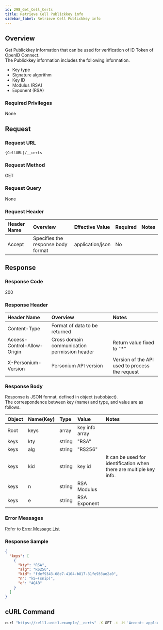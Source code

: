 ```yaml
---
id: 298_Get_Cell_Certs
title: Retrieve Cell Publickkey info
sidebar_label: Retrieve Cell Publickkey info
---
```


## Overview

Get Publickkey information that can be used for verification of ID Token of OpenID Connect.  
The Publickkey information includes the following information.

* Key type
* Signature algorithm
* Key ID
* Modulus (RSA)
* Exponent (RSA)

### Required Privileges

None


## Request

### Request URL

```
{CellURL}/__certs
```

### Request Method

GET

### Request Query

None

### Request Header

|Header Name|Overview|Effective Value|Required|Notes|
|:--|:--|:--|:--|:--|
|Accept|Specifies the response body format|application/json|No||


## Response

### Response Code

200

### Response Header

|Header Name|Overview|Notes|
|:--|:--|:--|
|Content-Type|Format of data to be returned||
|Access-Control-Allow-Origin|Cross domain communication permission header|Return value fixed to "*"|
|X-Personium-Version|Personium API version|Version of the API used to process the request|

### Response Body

Response is JSON format, defined in object (subobject).  
The correspondence between key (name) and type, and value are as follows.  

|Object|Name(Key)|Type|Value|Notes|
|:--|:--|:--|:--|:--|
|Root|keys|array|key info array||
|keys|kty|string|"RSA"||
|keys|alg|string|"RS256"||
|keys|kid|string|key id|It can be used for identification when there are multiple key info.|
|keys|n|string|RSA Modulus||
|keys|e|string|RSA Exponent||

### Error Messages

Refer to [Error Message List](004_Error_Messages.md)

### Response Sample
```JSON
{
  "keys": [
    {
      "kty": "RSA",
      "alg": "RS256",
      "kid": "fdef9343-68e7-4104-b817-81fe933ae2a0",
      "n": "k5~(snip)",
      "e": "AQAB"
    }
  ]
}
```

## cURL Command
```sh
curl "https://cell1.unit1.example/__certs" -X GET -i -H 'Accept: application/json'
```
